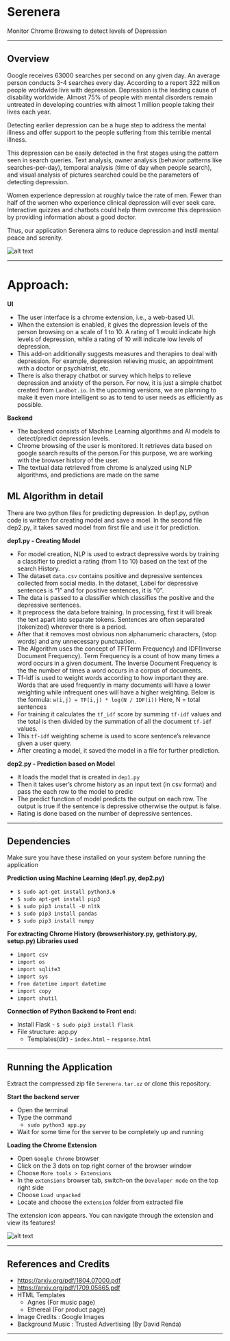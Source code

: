 # Serenera
Monitor Chrome Browsing to detect levels of Depression 

---

## Overview

Google receives 63000 searches per second on any given day. An average person conducts 3-4 searches every day. According to a report 322 million people worldwide live with depression. Depression is the leading cause of disability worldwide. Almost 75% of people with mental disorders remain untreated in developing countries with almost 1 million people taking their lives each year.

Detecting earlier depression can be a huge step to address the mental illness and offer support to the people suffering from this terrible mental illness.

This depression can be easily detected in the first stages using the pattern seen in search queries. Text analysis, owner analysis (behavior patterns like searches-per-day), temporal analysis (time of day when people search), and visual analysis of pictures searched could be the parameters of detecting depression.

Women experience depression at roughly twice the rate of men. Fewer than half of the women who experience clinical depression will ever seek care. Interactive quizzes and chatbots could help them overcome this depression by providing information about a good doctor.

Thus, our application Serenera aims to reduce depression and instil mental peace and serenity.

![alt text](https://github.com/serenera/Serenera/blob/master/extension/product/ser.png)

---

# Approach:

**UI**
- The user interface is a chrome extension, i.e., a web-based UI.
- When the extension is enabled, it gives the depression levels of the person browsing on a scale of 1 to 10. A rating of 1 would indicate high levels of depression, while a rating of 10 will indicate low levels of depression.
- This add-on additionally suggests measures and therapies to deal with depression. For example, depression relieving music, an appointment with a doctor or psychiatrist, etc.
- There is also therapy chatbot or survey which helps to relieve depression and anxiety of the person. For now, it is just a simple chatbot created from `Landbot.io`. In the upcoming versions, we are planning to make it even more intelligent so as to tend to user needs as efficiently as possible.

**Backend**
- The backend consists of Machine Learning algorithms and AI models to detect/predict depression levels.
- Chrome browsing of the user is monitored. It retrieves data based on google search results of the person.For this purpose, we are working with the browser history of the user. 
- The textual data retrieved from chrome is analyzed using NLP algorithms, and predictions are made on the same

## ML Algorithm in detail

There are two python files for predicting depression. In dep1.py, python code is written  for creating model and save a moel. In the second file dep2.py, it takes saved model from first file and use it for prediction. 

**dep1.py - Creating Model**
- For model creation, NLP is used to extract depressive words by training a classifier to predict a rating (from 1 to 10) based on the text of the search History.
- The dataset `data.csv` contains positive and depressive sentences collected from social media. In the dataset, Label for depressive sentences is “1” and for positive sentences, it is “0”. 
- The data is passed to a classifier which classifies the positive and the depressive sentences.
- It preprocess the data before training. In processing, first it will break the text apart into separate tokens. Sentences are often separated (tokenized) wherever there is a period. 
- After that it removes most obvious non alphanumeric characters, (stop words) and any unnecessary punctuation.
- The Algorithm uses the concept of TF(Term Frequency) and IDF(Inverse Document Frequency). Term Frequency is a count of how many times a word occurs in a given document. The Inverse Document Frequency is the the number of times a word occurs in a corpus of documents. 
- Tf-Idf is used to weight words according to how important they are. Words that are used frequently in many documents will have a lower weighting while infrequent ones will have a higher weighting. Below is the formula:
`w(i,j) = TF(i,j) * log(N / IDF(i))`
 Here, N = total sentences
 - For training it calculates the `tf_idf` score by summing `tf-idf` values and the total is then divided by the summation of all the document `tf-idf` values.
 - This `tf-idf` weighting scheme is used to score sentence’s relevance given a user query.
 - After creating a model, it saved the model in a file for further prediction.
 
 **dep2.py - Prediction based on Model**
 - It loads the model that is created in `dep1.py`
 - Then it takes user’s chrome history as an input text (in csv format) and pass the
each row to the model to predic
- The predict function of model predicts the output on each row. The output is true if the sentence is depressive otherwise the output is false.
- Rating is done based on the number of depressive sentences.  

---

## Dependencies

Make sure you have these installed on your system before running the application

**Prediction using Machine Learning
(dep1.py, dep2.py)**
- `$ sudo apt-get install python3.6`
- `$ sudo apt-get install pip3`
- `$ sudo pip3 install -U nltk`
- `$ sudo pip3 install pandas`
- `$ sudo pip3 install numpy`

**For extracting Chrome History
(browserhistory.py, gethistory.py, setup.py)
Libraries used**
- `import csv`
- `import os`
- `import sqlite3`
- `import sys`
- `from datetime import datetime`
- `import copy`
- `import shutil`

**Connection of Python Backend to Front end:**
- Install Flask
		- `$ sudo pip3 install Flask`
- File structure: app.py
  - Templates(dir) - `index.html`
                   - `response.html`

---

## Running the Application

Extract the compressed zip file `Serenera.tar.xz` or clone this repository.

**Start the backend server**
- Open the terminal
- Type the command
  - `sudo python3 app.py`
- Wait for some time for the server to be completely up and running

**Loading the Chrome Extension**
- Open `Google Chrome` browser
- Click on the 3 dots on top right corner of the browser window
- Choose `More tools > Extensions`
- In the `extensions` browser tab, switch-on the `Developer mode` on the top right side
- Choose `Load unpacked`
- Locate and choose the `extension` folder from extracted file

The extension icon appears. You can navigate through the extension and view its features! 

![alt text](https://github.com/serenera/Serenera/blob/master/serenera_ext.png)

---

## References and Credits

- https://arxiv.org/pdf/1804.07000.pdf
- https://arxiv.org/pdf/1709.05865.pdf
- HTML Templates
  - Agnes (For music page)
  - Ethereal (For product page)
- Image Credits : Google Images
- Background Music :  Trusted Advertising (By David Renda)

---



